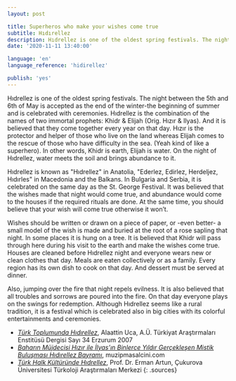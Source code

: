 ```yaml
---
layout: post

title: Superheros who make your wishes come true
subtitle: Hıdırellez
description: Hıdrellez is one of the oldest spring festivals. The night between the 5th and 6th of May is accepted as the end of the winter-the beginning of summer and is celebrated with ceremonies.
date: '2020-11-11 13:40:00'

language: 'en'
language_reference: 'hidirellez'

publish: 'yes'
---
```


Hıdrellez is one of the oldest spring festivals. The night between the 5th and 6th of May is accepted as the end of the winter-the beginning of summer and is celebrated with ceremonies. Hıdrellez is the combination of the names of two immortal prophets: Khidr & Elijah (Orig. Hızır & Ilyas). And it is believed that they come together every year on that day. Hızır is the protector and helper of those who live on the land whereas Elijah comes to the rescue of those who have difficulty in the sea. (Yeah kind of like a superhero). In other words, Khidr is earth, Elijah is water. On the night of Hıdrellez, water meets the soil and brings abundance to it.

Hıdrellez is known as "Hıdrellez" in Anatolia, "Ederlez, Edirlez, Herdeljez, Hıdırles" in Macedonia and the Balkans. In Bulgaria and Serbia, it is celebrated on the same day as the St. George Festival.
It was believed that the wishes made that night would come true, and abundance would come to the houses if the required rituals are done. At the same time, you should believe that your wish will come true otherwise it won’t.

Wishes should be written or drawn on a piece of paper, or -even better- a small model of the wish is made and buried at the root of a rose sapling that night. In some places it is hung on a tree. It is believed that Khidr will pass through here during his visit to the earth and make the wishes come true.
Houses are cleaned before Hıdrellez night and everyone wears new or clean clothes that day. Meals are eaten collectively or as a family. Every region has its own dish to cook on that day. And dessert must be served at dinner.

Also, jumping over the fire that night repels evilness. It is also believed that all troubles and sorrows are poured into the fire.
On that day everyone plays on the swings for redemption.
Although Hıdrellez seems like a rural tradition, it is a festival which is celebrated also in big cities with its colorful entertainments and ceremonies.


+ *[Türk Toplumunda Hıdırellez](https://dergipark.org.tr/tr/download/article-file/33076)*, Alaattin Uca, A.Ü. Türkiyat Araştırmaları Enstitüsü Dergisi Sayı 34 Erzurum 2007
+ *[Baharın Müjdecisi Hızır ile İlyas’ın Binlerce Yıldır Gerçekleşen Mistik Buluşması Hıdırellez Bayramı](https://muzipmasalcini.com/baharin-mujdecisi-hizir-ile-ilyasin-binlerce-yildir/)*, muzipmasalcini.com
+ *[Türk Halk Kültüründe Hıdrellez](http://turkoloji.cu.edu.tr/HALKBILIM/erman_artun_turk_halk_kulturunde_hidrellez.pdf)*, Prof. Dr. Erman Artun, Çukurova Üniversitesi Türkoloji Araştırmaları Merkezi
{: .sources}
